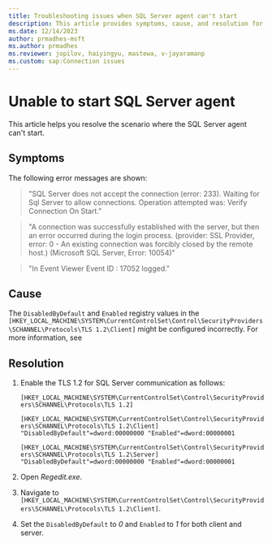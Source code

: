 ```yaml
---
title: Troubleshooting issues when SQL Server agent can't start
description: This article provides symptoms, cause, and resolution for troubleshooting the error that occurs when the SQL Servent agent can't start.
ms.date: 12/14/2023
author: prmadhes-msft
ms.author: prmadhes
ms.reviewer: jopilov, haiyingyu, mastewa, v-jayaramanp
ms.custom: sap:Connection issues
---
```


# Unable to start SQL Server agent

This article helps you resolve the scenario where the SQL Server agent can't start.

## Symptoms

The following error messages are shown:

> "SQL Server does not accept the connection (error: 233). Waiting for Sql Server to allow connections. Operation attempted was: Verify Connection On Start."

> "A connection was successfully established with the server, but then an error occurred during the login process. (provider: SSL Provider, error: 0 - An existing connection was forcibly closed by the remote host.) (Microsoft SQL Server, Error: 10054)"

> "In Event Viewer Event ID : 17052 logged."

## Cause

The `DisabledByDefault` and `Enabled` registry values in the `[HKEY_LOCAL_MACHINE\SYSTEM\CurrentControlSet\Control\SecurityProviders\SCHANNEL\Protocols\TLS 1.2\Client]` might be configured incorrectly. For more information, see

## Resolution

1. Enable the TLS 1.2 for SQL Server communication as follows:

   `[HKEY_LOCAL_MACHINE\SYSTEM\CurrentControlSet\Control\SecurityProviders\SCHANNEL\Protocols\TLS 1.2]`

   `[HKEY_LOCAL_MACHINE\SYSTEM\CurrentControlSet\Control\SecurityProviders\SCHANNEL\Protocols\TLS 1.2\Client] "DisabledByDefault"=dword:00000000 "Enabled"=dword:00000001`

   `[HKEY_LOCAL_MACHINE\SYSTEM\CurrentControlSet\Control\SecurityProviders\SCHANNEL\Protocols\TLS 1.2\Server] "DisabledByDefault"=dword:00000000 "Enabled"=dword:00000001`

1. Open *Regedit.exe*.

1. Navigate to `[HKEY_LOCAL_MACHINE\SYSTEM\CurrentControlSet\Control\SecurityProviders\SCHANNEL\Protocols\TLS 1.2\Client]`.

1. Set the `DisabledByDefault` to *0* and `Enabled` to *1* for both client and server.
